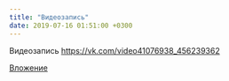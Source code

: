 ```yaml
---
title: "Видеозапись"
date: 2019-07-16 01:51:00 +0300
---
```


Видеозапись
https://vk.com/video41076938_456239362

[Вложение](https://vk.com/video41076938_456239362)
